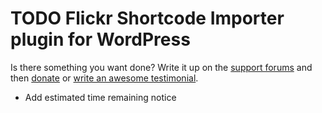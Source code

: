 # TODO Flickr Shortcode Importer plugin for WordPress

Is there something you want done? Write it up on the [support forums](http://wordpress.org/support/plugin/flickr-shortcode-importer) and then [donate](http://aihr.us/about-aihrus/donate/) or [write an awesome testimonial](http://aihr.us/about-aihrus/testimonials/add-testimonial/).

* Add estimated time remaining notice